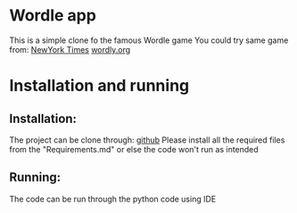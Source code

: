 # Wordle app
This is a simple clone fo the famous Wordle game
You could try same game from:
[NewYork Times](https://www.nytimes.com/games/wordle/index.html)
[wordly.org](https://wordly.org/)

# Installation and running
## Installation:
The project can be clone through: [github](https://github.com/THANForeigner/Wordle_Clone)
Please install all the required files from the "Requirements.md" or else the code won't run as intended
## Running:
The code can be run through the python code using IDE